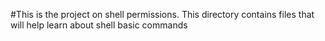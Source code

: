 #This is the project on shell permissions.
This directory contains files that will help learn about shell basic commands
